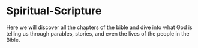 # Spiritual-Scripture
Here we will discover all the chapters of the bible and dive into what God is telling us through parables, stories, and even the lives of the people in the Bible.
